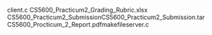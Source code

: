 client.c
CS5600_Practicum2_Grading_Rubric.xlsx
CS5600_Practicum2_SubmissionCS5600_Practicum2_Submission.tar
CS5600_Procticum_2_Report.pdfmakefileserver.c
